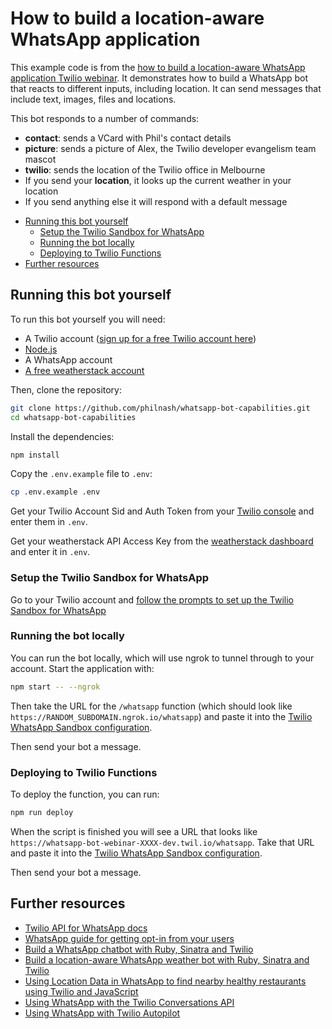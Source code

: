 # How to build a location-aware WhatsApp application

This example code is from the [how to build a location-aware WhatsApp application Twilio webinar](https://ahoy.twilio.com/location-aware-whatsapp-apac-webinar). It demonstrates how to build a WhatsApp bot that reacts to different inputs, including location. It can send messages that include text, images, files and locations.

This bot responds to a number of commands:

- **contact**: sends a VCard with Phil's contact details
- **picture**: sends a picture of Alex, the Twilio developer evangelism team mascot
- **twilio**: sends the location of the Twilio office in Melbourne
- If you send your **location**, it looks up the current weather in your location
- If you send anything else it will respond with a default message

* [Running this bot yourself](#running-this-bot-yourself)
  * [Setup the Twilio Sandbox for WhatsApp](#setup-the-twilio-sandbox-for-whatsapp)
  * [Running the bot locally](#running-the-bot-locally)
  * [Deploying to Twilio Functions](#deploying-to-twilio-functions)
* [Further resources](#further-resources)

## Running this bot yourself

To run this bot yourself you will need:

- A Twilio account ([sign up for a free Twilio account here](https://www.twilio.com/try-twilio))
- [Node.js](https://nodejs.org/en/download/)
- A WhatsApp account
- [A free weatherstack account](https://weatherstack.com)

Then, clone the repository:

```bash
git clone https://github.com/philnash/whatsapp-bot-capabilities.git
cd whatsapp-bot-capabilities
```

Install the dependencies:

```bash
npm install
```

Copy the `.env.example` file to `.env`:

```bash
cp .env.example .env
```

Get your Twilio Account Sid and Auth Token from your [Twilio console](https://www.twilio.com/console) and enter them in `.env`.

Get your weatherstack API Access Key from the [weatherstack dashboard](https://weatherstack.com/dashboard) and enter it in `.env`.

### Setup the Twilio Sandbox for WhatsApp

Go to your Twilio account and [follow the prompts to set up the Twilio Sandbox for WhatsApp](https://www.twilio.com/console/sms/whatsapp/learn)

### Running the bot locally

You can run the bot locally, which will use ngrok to tunnel through to your account. Start the application with:

```bash
npm start -- --ngrok
```

Then take the URL for the `/whatsapp` function (which should look like `https://RANDOM_SUBDOMAIN.ngrok.io/whatsapp`) and paste it into the [Twilio WhatsApp Sandbox configuration](https://www.twilio.com/console/sms/whatsapp/sandbox).

Then send your bot a message.

### Deploying to Twilio Functions

To deploy the function, you can run:

```bash
npm run deploy
```

When the script is finished you will see a URL that looks like `https://whatsapp-bot-webinar-XXXX-dev.twil.io/whatsapp`. Take that URL and paste it into the [Twilio WhatsApp Sandbox configuration](https://www.twilio.com/console/sms/whatsapp/sandbox).

Then send your bot a message.

## Further resources

- [Twilio API for WhatsApp docs](https://www.twilio.com/docs/whatsapp/api)
- [WhatsApp guide for getting opt-in from your users](https://developers.facebook.com/docs/whatsapp/guides/opt-in/)
- [Build a WhatsApp chatbot with Ruby, Sinatra and Twilio](https://www.twilio.com/blog/whatsapp-chatbot-ruby-sinatra-twilio)
- [Build a location-aware WhatsApp weather bot with Ruby, Sinatra and Twilio](https://www.twilio.com/blog/location-aware-whatsapp-bot-ruby-sinatra-twilio)
- [Using Location Data in WhatsApp to find nearby healthy restaurants using Twilio and JavaScript](https://www.twilio.com/blog/glorious-food)
- [Using WhatsApp with the Twilio Conversations API](https://www.twilio.com/docs/conversations/using-whatsapp-conversations)
- [Using WhatsApp with Twilio Autopilot](https://www.twilio.com/docs/autopilot/channels/whatsapp)
